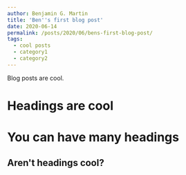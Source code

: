```yaml
---
author: Benjamin G. Martin
title: 'Ben''s first blog post'
date: 2020-06-14
permalink: /posts/2020/06/bens-first-blog-post/
tags:
  - cool posts
  - category1
  - category2
---
```


Blog posts are cool.

Headings are cool
======

You can have many headings
======

Aren't headings cool?
------